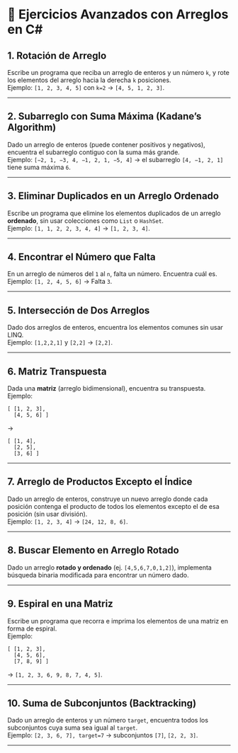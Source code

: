 # 📘 Ejercicios Avanzados con Arreglos en C#

## 1. Rotación de Arreglo
Escribe un programa que reciba un arreglo de enteros y un número `k`, y rote los elementos del arreglo hacia la derecha `k` posiciones.  
Ejemplo: `[1, 2, 3, 4, 5]` con `k=2` → `[4, 5, 1, 2, 3]`.

---

## 2. Subarreglo con Suma Máxima (Kadane’s Algorithm)
Dado un arreglo de enteros (puede contener positivos y negativos), encuentra el subarreglo contiguo con la suma más grande.  
Ejemplo: `[−2, 1, −3, 4, −1, 2, 1, −5, 4]` → el subarreglo `[4, −1, 2, 1]` tiene suma máxima `6`.

---

## 3. Eliminar Duplicados en un Arreglo Ordenado
Escribe un programa que elimine los elementos duplicados de un arreglo **ordenado**, sin usar colecciones como `List` o `HashSet`.  
Ejemplo: `[1, 1, 2, 2, 3, 4, 4]` → `[1, 2, 3, 4]`.

---

## 4. Encontrar el Número que Falta
En un arreglo de números del `1` al `n`, falta un número. Encuentra cuál es.  
Ejemplo: `[1, 2, 4, 5, 6]` → Falta `3`.

---

## 5. Intersección de Dos Arreglos
Dado dos arreglos de enteros, encuentra los elementos comunes sin usar LINQ.  
Ejemplo: `[1,2,2,1]` y `[2,2]` → `[2,2]`.

---

## 6. Matriz Transpuesta
Dada una **matriz** (arreglo bidimensional), encuentra su transpuesta.  
Ejemplo:  
```
[ [1, 2, 3],
  [4, 5, 6] ]
```
→  
```
[ [1, 4],
  [2, 5],
  [3, 6] ]
```

---

## 7. Arreglo de Productos Excepto el Índice
Dado un arreglo de enteros, construye un nuevo arreglo donde cada posición contenga el producto de todos los elementos excepto el de esa posición (sin usar división).  
Ejemplo: `[1, 2, 3, 4]` → `[24, 12, 8, 6]`.

---

## 8. Buscar Elemento en Arreglo Rotado
Dado un arreglo **rotado y ordenado** (ej. `[4,5,6,7,0,1,2]`), implementa búsqueda binaria modificada para encontrar un número dado.

---

## 9. Espiral en una Matriz
Escribe un programa que recorra e imprima los elementos de una matriz en forma de espiral.  
Ejemplo:  
```
[ [1, 2, 3],
  [4, 5, 6],
  [7, 8, 9] ]
```
→ `[1, 2, 3, 6, 9, 8, 7, 4, 5]`.

---

## 10. Suma de Subconjuntos (Backtracking)
Dado un arreglo de enteros y un número `target`, encuentra todos los subconjuntos cuya suma sea igual al `target`.  
Ejemplo: `[2, 3, 6, 7], target=7` → subconjuntos `[7]`, `[2, 2, 3]`.

---